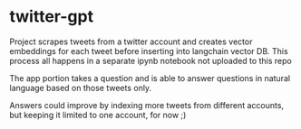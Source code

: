 # twitter-gpt

Project scrapes tweets from a twitter account and creates vector embeddings for each tweet before inserting into langchain vector DB. This process all happens in a separate ipynb notebook not uploaded to this repo

The app portion takes a question and is able to answer questions in natural language based on those tweets only.

Answers could improve by indexing more tweets from different accounts, but keeping it limited to one account, for now ;)
